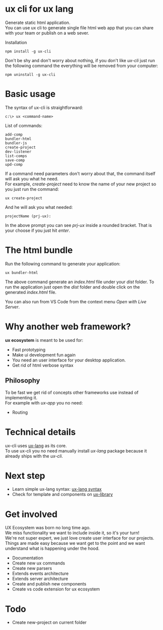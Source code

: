# ux cli for ux lang
Generate static html application.  
You can use ux cli to generate single file html web app that you can share with your team or publish on a web sever.

Installation
```
npm install -g ux-cli
```
Don't be shy and don't worry about nothing, if you don't like *ux-cli* just run the following command the everything will be removed from your computer:

```
npm uninstall -g ux-cli
```

# Basic usage
The syntax of ux-cli is straightforward:

```
c:\> ux <command-name>
```

List of commands:

```
add-comp
bundler-html
bundler-js
create-project
dev-listener
list-comps
save-comp
upd-comp
```

If a command need parameters don't worry about that, the command itself will ask you what he need.  
For example, *create-project* need to know the name of your new project so you just run the command:
```
ux create-project
```
And he will ask you what needed:
```
projectName (prj-ux):
```
In the above prompt you can see *prj-ux* inside a rounded bracket. That is your choose if you just hit *enter*.



# The html bundle
Run the following command to generate your application:

```
ux bundler-html
```

The above command generate an *index.html* file under your *dist* folder. To run the application just open the *dist* folder and double click on the generated *index.html* file.  

You can also run from VS Code from the context menu *Open with Live Server*. 


# Why another web framework?
**ux ecosystem** is meant to be used for:

- Fast prototyping
- Make ui development fun again
- You need an user interface for your desktop application.
- Get rid of html verbose syntax


## Philosophy
To be fast we get rid of concepts other frameworks use instead of implementing it.  
For example with *ux-app* you no need:
- Routing


# Technical details
ux-cli uses [ux-lang](https://github.com/baudo2048/ux-lang) as its core.  
To use ux-cli you no need manually install *ux-lang* package because it already ships with the *ux-cli*. 





# Next step
- Learn simple ux-lang syntax: [ux-lang syntax](https://github.com/baudo2048/ux-lang/tree/main/doc)
- Check for template and components on [ux-library](#)

# Get involved
UX Ecosystem was born no long time ago.  
We miss functionality we want to include inside it, so it's your turn!  
We're not super expert, we just love create user interface for our projects.  
Things are made easy because we want get to the point and we want understand what is happening under the hood. 

- Documentation
- Create new ux commands
- Create new parsers
- Extends events architecture
- Extends server architecture
- Create and publish new components
- Create vs code extension for ux ecosystem

# Todo
- Create new-project on current folder
